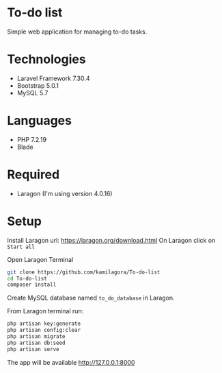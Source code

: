 # To-do list

Simple web application for managing to-do tasks.

# Technologies

-   Laravel Framework 7.30.4
-   Bootstrap 5.0.1
-   MySQL 5.7

# Languages

-   PHP 7.2.19
-   Blade

# Required

-   Laragon (I'm using version 4.0.16)

# Setup

Install Laragon url: https://laragon.org/download.html
On Laragon click on `Start all`

Open Laragon Terminal

```bash
git clone https://github.com/kamilagora/To-do-list
cd To-do-list
composer install
```

Create MySQL database named `to_do_database` in Laragon.

From Laragon terminal run:

```bash
php artisan key:generate
php artisan config:clear
php artisan migrate
php artisan db:seed
php artisan serve
```

The app will be available http://127.0.0.1:8000
